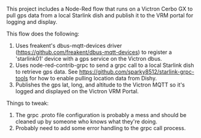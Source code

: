 This project includes a Node-Red flow that runs on a Victron Cerbo GX to pull gps data from a local Starlink dish and publish it to the VRM portal for logging and display. 

This flow does the following:
 1. Uses freakent's dbus-mqtt-devices driver (https://github.com/freakent/dbus-mqtt-devices) to register a 'starlink01' device with a gps service on the Victron dbus. 
 2. Uses node-red-contrib-grpc to send a grpc call to a local Starlink dish to retrieve gps data. See https://github.com/sparky8512/starlink-grpc-tools for how to enable pulling location data from Dishy.
 3. Publishes the gps lat, long, and altitude to the Victron MQTT so it's logged and displayed on the Victron VRM Portal. 
 
Things to tweak:
 1. The grpc .proto file configuration is probably a mess and should be cleaned up by someone who knows what they're doing.
 2. Probably need to add some error handling to the grpc call process.
